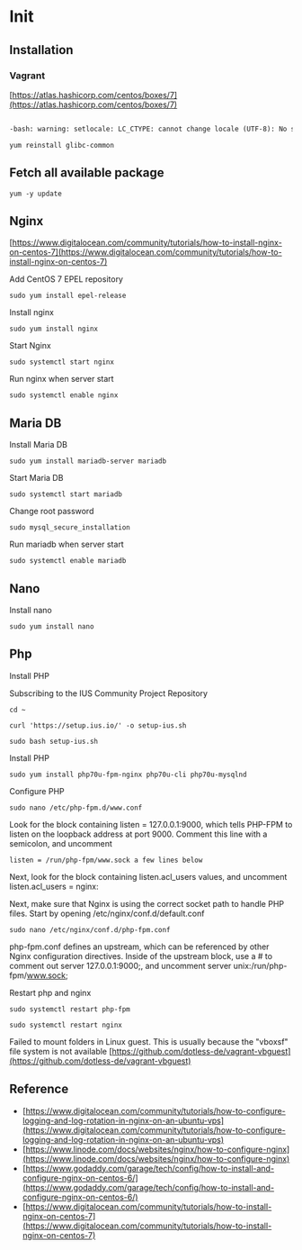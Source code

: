 # Init

## Installation

### Vagrant

[https://atlas.hashicorp.com/centos/boxes/7](https://atlas.hashicorp.com/centos/boxes/7)

```txt

-bash: warning: setlocale: LC_CTYPE: cannot change locale (UTF-8): No such file or directory

```

`yum reinstall glibc-common`

## Fetch all available package

`yum -y update`

## Nginx

[https://www.digitalocean.com/community/tutorials/how-to-install-nginx-on-centos-7](https://www.digitalocean.com/community/tutorials/how-to-install-nginx-on-centos-7)

Add CentOS 7 EPEL repository

`sudo yum install epel-release`

Install nginx

`sudo yum install nginx`

Start Nginx

`sudo systemctl start nginx`

Run nginx when server start

`sudo systemctl enable nginx`

## Maria DB

Install Maria DB

`sudo yum install mariadb-server mariadb`

Start Maria DB

`sudo systemctl start mariadb`

Change root password

`sudo mysql_secure_installation`

Run mariadb when server start

`sudo systemctl enable mariadb`

## Nano

Install nano

`sudo yum install nano`

## Php

Install PHP

Subscribing to the IUS Community Project Repository

`cd ~`

`curl 'https://setup.ius.io/' -o setup-ius.sh`

`sudo bash setup-ius.sh`

Install PHP

`sudo yum install php70u-fpm-nginx php70u-cli php70u-mysqlnd`

Configure PHP

`sudo nano /etc/php-fpm.d/www.conf`

Look for the block containing listen = 127.0.0.1:9000, which tells PHP-FPM to listen on the loopback address at port 9000. Comment this line with a semicolon, and uncomment 

`listen = /run/php-fpm/www.sock a few lines below`

Next, look for the block containing listen.acl_users values, and uncomment listen.acl_users = nginx:

Next, make sure that Nginx is using the correct socket path to handle PHP files. Start by opening /etc/nginx/conf.d/default.conf

`sudo nano /etc/nginx/conf.d/php-fpm.conf`

php-fpm.conf defines an upstream, which can be referenced by other Nginx configuration directives. Inside of the upstream block, use a # to comment out server 127.0.0.1:9000;, and uncomment server unix:/run/php-fpm/www.sock;

Restart php and nginx

`sudo systemctl restart php-fpm`

`sudo systemctl restart nginx`

Failed to mount folders in Linux guest. This is usually because the "vboxsf" file system is not available
[https://github.com/dotless-de/vagrant-vbguest](https://github.com/dotless-de/vagrant-vbguest)

## Reference

* [https://www.digitalocean.com/community/tutorials/how-to-configure-logging-and-log-rotation-in-nginx-on-an-ubuntu-vps](https://www.digitalocean.com/community/tutorials/how-to-configure-logging-and-log-rotation-in-nginx-on-an-ubuntu-vps)
* [https://www.linode.com/docs/websites/nginx/how-to-configure-nginx](https://www.linode.com/docs/websites/nginx/how-to-configure-nginx)
* [https://www.godaddy.com/garage/tech/config/how-to-install-and-configure-nginx-on-centos-6/](https://www.godaddy.com/garage/tech/config/how-to-install-and-configure-nginx-on-centos-6/)
* [https://www.digitalocean.com/community/tutorials/how-to-install-nginx-on-centos-7](https://www.digitalocean.com/community/tutorials/how-to-install-nginx-on-centos-7)